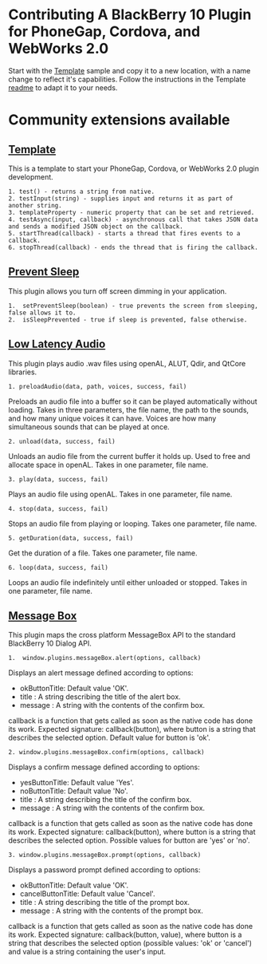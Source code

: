 # Contributing A BlackBerry 10 Plugin for PhoneGap, Cordova, and WebWorks 2.0

Start with the [Template](https://github.com/blackberry/WebWorks-Community-APIs/tree/master/BB10-Cordova/Template) sample and copy it to a new location, with a name change to reflect it's capabilities. Follow the instructions in the Template [readme](https://github.com/blackberry/WebWorks-Community-APIs/blob/master/BB10-Cordova/Template/README.md) to adapt it to your needs.

# Community extensions available

## [Template](https://github.com/blackberry/WebWorks-Community-APIs/tree/master/BB10-Cordova/Template)
	
This is a template to start your PhoneGap, Cordova, or WebWorks 2.0 plugin development.

	1. test() - returns a string from native.
	2. testInput(string) - supplies input and returns it as part of another string.
	3. templateProperty - numeric property that can be set and retrieved.
	4. testAsync(input, callback) - asynchronous call that takes JSON data and sends a modified JSON object on the callback.
	5. startThread(callback) - starts a thread that fires events to a callback.
	6. stopThread(callback) - ends the thread that is firing the callback.

## [Prevent Sleep](https://github.com/blackberry/WebWorks-Community-APIs/tree/master/BB10-Cordova/PreventSleep)
	
This plugin allows you turn off screen dimming in your application.

	1.  setPreventSleep(boolean) - true prevents the screen from sleeping, false allows it to.
	2.  isSleepPrevented - true if sleep is prevented, false otherwise.

## [Low Latency Audio](https://github.com/blackberry/WebWorks-Community-APIs/tree/master/BB10-Cordova/LowLatencyAudio)

This plugin plays audio .wav files using openAL, ALUT, Qdir, and QtCore libraries.

	1. preloadAudio(data, path, voices, success, fail) 

Preloads an audio file into a buffer so it can be played automatically without loading. Takes in three parameters, the file name, the path to the sounds, and how many unique voices it can have. Voices are how many simultaneous sounds that can be played at once.

    2. unload(data, success, fail)
    
Unloads an audio file from the current buffer it holds up. Used to free and allocate space in openAL. Takes in one parameter, file name.
    
    3. play(data, success, fail)
    
Plays an audio file using openAL. Takes in one parameter, file name.
    
    4. stop(data, success, fail)
    
Stops an audio file from playing or looping. Takes one parameter, file name.
    
    5. getDuration(data, success, fail)
    
Get the duration of a file. Takes one parameter, file name.
    
    6. loop(data, success, fail)
    
Loops an audio file indefinitely until either unloaded or stopped. Takes in one parameter, file name.

## [Message Box](https://github.com/blackberry/WebWorks-Community-APIs/tree/master/BB10-Cordova/MessageBox)
	
This plugin maps the cross platform MessageBox API to the standard BlackBerry 10 Dialog API.

	1.  window.plugins.messageBox.alert(options, callback)
	
Displays an alert message defined according to options: 

* okButtonTitle: Default value 'OK'.
* title : A string describing the title of the alert box.
* message : A string with the contents of the confirm box. 

callback is a function that gets called as soon as the native code has done its work. Expected signature: callback(button), where button is a string that describes the selected option. Default value for button is 'ok'.
 
	2. window.plugins.messageBox.confirm(options, callback)
 	
Displays a confirm message defined according to options:

* yesButtonTitle: Default value 'Yes'.
* noButtonTitle: Default value 'No'.
* title : A string describing the title of the confirm box.
* message : A string with the contents of the confirm box.

callback is a function that gets called as soon as the native code has done its work. Expected signature:  callback(button), where button is a string that describes the selected option. Possible values for button are 'yes' or 'no'.

	3. window.plugins.messageBox.prompt(options, callback)
	
Displays a password prompt defined according to options:

* okButtonTitle: Default value 'OK'.
* cancelButtonTitle: Default value 'Cancel'.
* title : A string describing the title of the prompt box.
* message : A string with the contents of the prompt box.

callback is a function that gets called as soon as the native code has done its work. Expected signature: callback(button, value), where button is a string that describes the selected option (possible values: 'ok' or 'cancel') and value is a string containing the user's input. 
 

	
